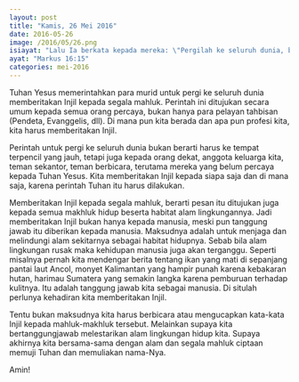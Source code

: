 ```yaml
---
layout: post
title: "Kamis, 26 Mei 2016"
date: 2016-05-26
image: /2016/05/26.png
isiayat: "Lalu Ia berkata kepada mereka: \"Pergilah ke seluruh dunia, beritakanlah Injil kepada segala makhluk."
ayat: "Markus 16:15"
categories: mei-2016
---
```


Tuhan Yesus memerintahkan para murid untuk pergi ke seluruh dunia memberitakan Injil kepada segala mahluk. Perintah ini ditujukan secara umum kepada semua orang percaya, bukan hanya para pelayan tahbisan (Pendeta, Evanggelis, dll). Di mana pun kita berada dan apa pun profesi kita, kita harus memberitakan Injil.

Perintah untuk pergi ke seluruh dunia bukan berarti harus ke tempat terpencil yang jauh, tetapi juga kepada orang dekat, anggota keluarga kita, teman sekantor, teman berbicara, terutama mereka yang belum percaya kepada Tuhan Yesus. Kita memberitakan Injil kepada siapa saja dan di mana saja, karena perintah Tuhan itu harus dilakukan.

Memberitakan Injil kepada segala mahluk, berarti pesan itu ditujukan juga kepada semua makhluk hidup beserta habitat alam lingkungannya. Jadi memberitakan Injil bukan hanya kepada manusia, meski pun tanggung jawab itu diberikan kepada manusia. Maksudnya adalah untuk menjaga dan melindungi alam sekitarnya sebagai habitat hidupnya. Sebab bila alam lingkungan rusak maka kehidupan manusia juga akan terganggu. Seperti misalnya pernah kita mendengar berita tentang ikan yang mati di sepanjang pantai laut Ancol, monyet Kalimantan yang hampir punah karena kebakaran hutan, harimau Sumatera yang semakin langka karena pemburuan terhadap kulitnya. Itu adalah tanggung jawab kita sebagai manusia. Di situlah perlunya kehadiran kita memberitakan Injil.

Tentu bukan maksudnya kita harus berbicara atau mengucapkan kata-kata Injil kepada mahluk-makhluk tersebut. Melainkan supaya kita bertanggungjawab melestarikan alam lingkungan hidup kita. Supaya akhirnya kita bersama-sama dengan alam dan segala mahluk ciptaan memuji Tuhan dan memuliakan nama-Nya.

Amin!